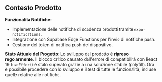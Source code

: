 ## Contesto Prodotto

**Funzionalità Notifiche:**
- Implementazione delle notifiche di scadenza prodotti tramite `expo-notifications`.
- Integrazione con Supabase Edge Functions per l'invio di notifiche push.
- Gestione del token di notifica push del dispositivo.

**Stato Attuale del Progetto:**
Lo sviluppo del prodotto è **ripreso regolarmente**. Il blocco critico causato dall'errore di compatibilità con React 19 (`useEffect`) è stato superato grazie a una soluzione stabile (polyfill). Ora è possibile procedere con lo sviluppo e il test di tutte le funzionalità, incluse quelle relative alle notifiche.
